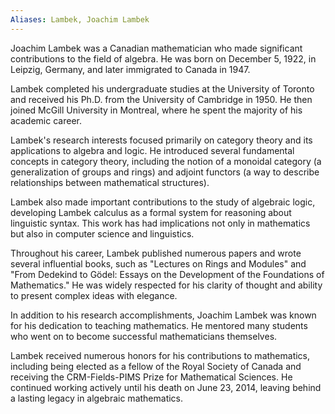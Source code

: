 ```yaml
---
Aliases: Lambek, Joachim Lambek
---
```


Joachim Lambek was a Canadian mathematician who made significant contributions to the field of algebra. He was born on December 5, 1922, in Leipzig, Germany, and later immigrated to Canada in 1947.

Lambek completed his undergraduate studies at the University of Toronto and received his Ph.D. from the University of Cambridge in 1950. He then joined McGill University in Montreal, where he spent the majority of his academic career.

Lambek's research interests focused primarily on category theory and its applications to algebra and logic. He introduced several fundamental concepts in category theory, including the notion of a monoidal category (a generalization of groups and rings) and adjoint functors (a way to describe relationships between mathematical structures).

Lambek also made important contributions to the study of algebraic logic, developing Lambek calculus as a formal system for reasoning about linguistic syntax. This work has had implications not only in mathematics but also in computer science and linguistics.

Throughout his career, Lambek published numerous papers and wrote several influential books, such as "Lectures on Rings and Modules" and "From Dedekind to Gödel: Essays on the Development of the Foundations of Mathematics." He was widely respected for his clarity of thought and ability to present complex ideas with elegance.

In addition to his research accomplishments, Joachim Lambek was known for his dedication to teaching mathematics. He mentored many students who went on to become successful mathematicians themselves.

Lambek received numerous honors for his contributions to mathematics, including being elected as a fellow of the Royal Society of Canada and receiving the CRM-Fields-PIMS Prize for Mathematical Sciences. He continued working actively until his death on June 23, 2014, leaving behind a lasting legacy in algebraic mathematics.